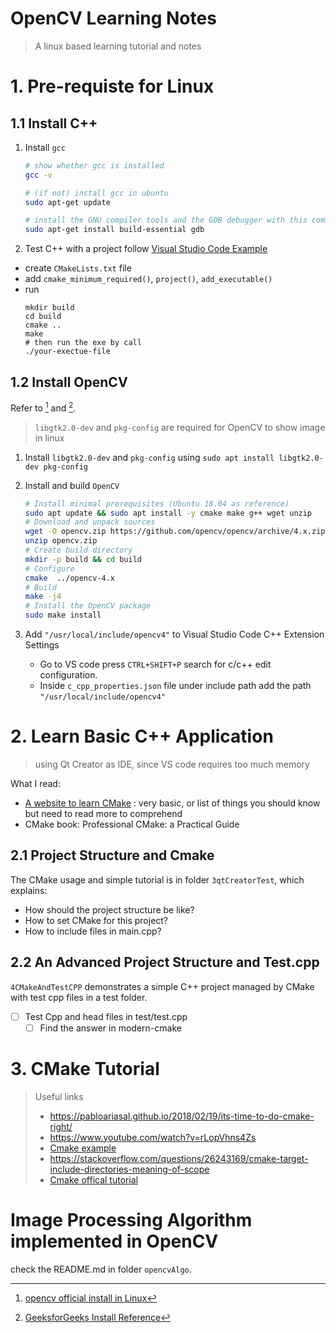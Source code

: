 OpenCV Learning Notes
===
> A linux based learning tutorial and notes
# 1. Pre-requiste for Linux
## 1.1 Install C++

1. Install `gcc`

    ```bash
    # show whether gcc is installed
    gcc -v

    # (if not) install gcc in ubuntu
    sudo apt-get update

    # install the GNU compiler tools and the GDB debugger with this command
    sudo apt-get install build-essential gdb
    ```

2. Test C++ with a project
follow [Visual Studio Code Example](https://code.visualstudio.com/docs/cpp/config-linux)
- create `CMakeLists.txt` file
- add `cmake_minimum_required()`, `project()`, `add_executable()`
- run
    ```shell
    mkdir build
    cd build
    cmake ..
    make
    # then run the exe by call
    ./your-exectue-file
    ```

## 1.2 Install OpenCV
Refer to [^1] and [^2].
> `libgtk2.0-dev` and `pkg-config` are required for OpenCV to show image in linux

1. Install `libgtk2.0-dev` and `pkg-config` using `sudo apt install libgtk2.0-dev pkg-config`
2. Install and build `OpenCV`

    ```bash
    # Install minimal prerequisites (Ubuntu 18.04 as reference)
    sudo apt update && sudo apt install -y cmake make g++ wget unzip
    # Download and unpack sources
    wget -O opencv.zip https://github.com/opencv/opencv/archive/4.x.zip
    unzip opencv.zip
    # Create build directory
    mkdir -p build && cd build
    # Configure
    cmake  ../opencv-4.x
    # Build
    make -j4
    # Install the OpenCV package
    sudo make install
    ```

3. Add `"/usr/local/include/opencv4"` to Visual Studio Code C++ Extension Settings
    - Go to VS code press `CTRL+SHIFT+P` search for c/c++ edit configuration.
    - Inside `c_cpp_properties.json` file under include path add the path `"/usr/local/include/opencv4"`

[^1]: [opencv official install in Linux](https://docs.opencv.org/4.x/d7/d9f/tutorial_linux_install.html)

[^2]: [GeeksforGeeks Install Reference](https://www.geeksforgeeks.org/how-to-install-opencv-in-c-on-linux/)

# 2. Learn Basic C++ Application
> using Qt Creator as IDE, since VS code requires too much memory

What I read:

- [A website to learn CMake](https://cliutils.gitlab.io/modern-cmake/) : very basic, or list of things you should know but need to read more to comprehend
- CMake book: Professional CMake: a Practical Guide

## 2.1 Project Structure and Cmake

The CMake usage and simple tutorial is in folder `3qtCreatorTest`, which explains:

- How should the project structure be like? 
- How to set CMake for this project? 
- How to include files in main.cpp?

## 2.2 An Advanced Project Structure and Test.cpp

`4CMakeAndTestCPP` demonstrates a simple C++ project managed by CMake with test cpp files in a test folder.

- [ ] Test Cpp and head files in test/test.cpp
  - [ ] Find the answer in modern-cmake

# 3. CMake Tutorial
> Useful links
> - https://pabloariasal.github.io/2018/02/19/its-time-to-do-cmake-right/
> - https://www.youtube.com/watch?v=rLopVhns4Zs
> - [Cmake example](https://github.com/wangzhezhe/5MCST/tree/master/cmake_example)
> - https://stackoverflow.com/questions/26243169/cmake-target-include-directories-meaning-of-scope
> - [Cmake offical tutorial](https://cmake.org/cmake/help/latest/guide/tutorial/index.html)

# Image Processing Algorithm implemented in OpenCV

check the README.md in folder `opencvAlgo`.
